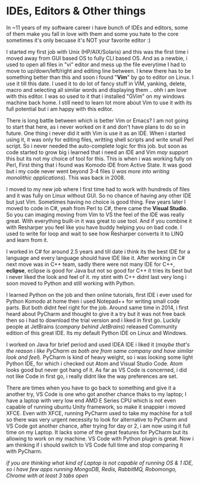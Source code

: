 # IDEs, Editors & Other things

In ~11 years of my software career i have bunch of IDEs and editors, some of them make you fall in love with them and 
some you hate to the core sometimes it's only becuase it's NOT your favorite editor :)

I started my first job with Unix (HP/AIX/Solaris) and this was the first time i moved away from GUI based OS to fully CLI based OS. 
And as a newbie, i used to open all files in "vi" editor and mess up the file everytime I had to move to up/down/left/right 
and editing line between. I knew there has to be something better than this and soon i found "**Vim**" by go to editor on Linux. 
I use it till this date. I used it to do lot of fancy stuff in VIM, yanking, delete, macro and selecting all similar words and
displaying them .. ohh i am love with this editor. I was so used to it that i installed "GVim" on my windows machine back home. I still need to learn lot more about Vim to use it with its full potential but i am happy with this editor.

There is long battle between which is better Vim or Emacs? I am not going to start that here, as i never worked on it and don't 
have plans to do so in future. One thing i never did it with Vim is use it as an IDE. When i started using it, it was only for 
editing files, writting shell scripts and write small Perl script. So i never needed the auto-complete logic for this job. 
but soon as code started to grow big i learned that i need an IDE and Vim *may* support this but its not my choice of tool for this.
This is when i was working fully on Perl, First thing that i found was Komodo IDE from Active State. It was good but i my code never 
went beyond 3-4 files (*i was more into writing monolithic applications*). This was back in 2008. 

I moved to my new job where I first time had to work with hundreds of files and it was fully on Linux without GUI. So no chance
of having any other IDE but just Vim. Sometimes having no choice is good thing. Few years later I moved to code in C#, yeah from Perl
to C#, there came the **Visual Studio**. So you can imaging moving from Vim to VS the feel of the IDE was really great.
With everything built-in it was great to use tool. And if you combine it with Resharper you feel like you have buddy 
helping you on bad code. I used to write for loop and wait to see how Resharper converts it to LINQ and learn from it.

I worked in C# for around 2.5 years and till date i think its the best IDE for a language and every language should have IDE like it. 
After working in C# next move was in C++ team, sadly there were not many IDE for C++, **eclipse**, eclipse is good for Java 
but not so good for C++ it tries its best but i never liked the look and feel of it. my stint with C++ didnt last very long 
i soon moved to Python and still working with Python. 

I learned Python on the job and then online tutorials, first IDE i ever used for Python Komodo at home then i used Notepad++ 
for writing small code parts. But both didnt feel right for the job. Around same time in 2014, i first heard about PyCharm 
and thought to give it a try but it was not free back then so i had to download the trial version and i liked in first go. Luckily
people at JetBrains (*company behind JetBrains*) released Community edition of this great IDE. 
Its my default Python IDE on Linux and Windows.

I worked on Java for brief period and used IDEA IDE i liked it (*maybe that's the reason i like PyCharm as both are from same 
company and have similar look and feel*). PyCharm is kind of heavy weight, so i was looking some light Python IDE, for which i 
checked out Atom and Visual Studio Code. Atom looks good but never got hang of it. As far as VS Code is concerned, i did not 
like Code in first go, i really didnt like the way preferences are set. 

There are times when you have to go back to something and give it a another try, VS Code is one who got another chance thaks 
to my laptop; I have a laptop with very low end AMD E Series CPU which is not even capable of running ubuntu Unity framework, 
so make it snappier i moved XFCE. Even with XFCE, running PyCharm used to take my machine for a toll so there was very 
urgent necessity to look for alternative to PyCharm and VS Code got another chance, after trying for day or 2, i am now using 
it full time on my Laptop. It lacks some of the great features for PyCharm but its allowing to work on my machine. VS Code with 
Python plugin is great. Now i am thinking if i should switch to VS Code full time and stop comparing it with PyCharm.

*if you are thinking what kind of Laptop is not capable of running OS & 1 IDE, so i have few apps running MongoDB, Redis, RabbitMQ, Robomongo, Chrome with at least 3 tabs open*
